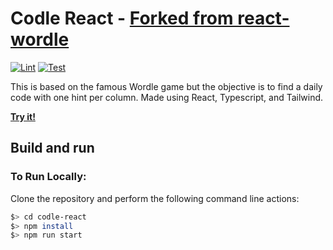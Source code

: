 # Codle React - [Forked from react-wordle](https://github.com/cwackerfuss/react-wordle)

[![Lint](https://github.com/FehTeh/codle-react/actions/workflows/lint.yml/badge.svg)](https://github.com/FehTeh/codle-react/actions/workflows/lint.yml)
[![Test](https://github.com/FehTeh/codle-react/actions/workflows/test.yml/badge.svg)](https://github.com/FehTeh/codle-react/actions/workflows/test.yml)

This is based on the famous Wordle game but the objective is to find a daily code with one hint per column.
Made using React, Typescript, and Tailwind.

[**Try it!**](https://www.codle.pt/)

## Build and run

### To Run Locally:

Clone the repository and perform the following command line actions:

```bash
$> cd codle-react
$> npm install
$> npm run start
```